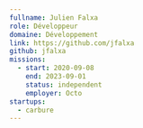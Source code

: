 ```yaml
---
fullname: Julien Falxa
role: Développeur
domaine: Développement
link: https://github.com/jfalxa
github: jfalxa
missions:
  - start: 2020-09-08
    end: 2023-09-01
    status: independent
    employer: Octo
startups:
  - carbure
---
```

